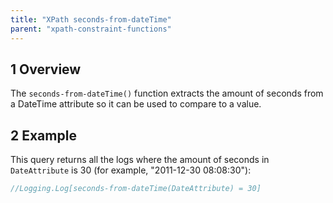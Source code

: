 ```yaml
---
title: "XPath seconds-from-dateTime"
parent: "xpath-constraint-functions"
---
```


## 1 Overview

The `seconds-from-dateTime()` function extracts the amount of seconds from a DateTime attribute so it can be used to compare to a value.

## 2 Example

This query returns all the logs where the amount of seconds in `DateAttribute` is 30 (for example, "2011-12-30 08:08:30"):

```java
//Logging.Log[seconds-from-dateTime(DateAttribute) = 30]
```
